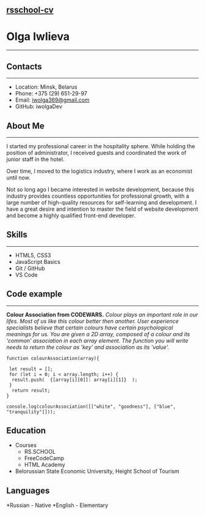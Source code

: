 [rsschool-cv](https://iwolgaDev.github.io/rsschool-cv/)
---
# Olga Iwlieva
---
## Contacts
--- 
* Location: Minsk, Belarus
* Phone: +375 (29) 651-29-97
* Email: iwolga369@gmail.com
* GitHub: iwolgaDev

## About Me
***

I started my professional career in the hospitality sphere. While holding the position of administrator, I received guests and coordinated the work of junior staff in the hotel.

Over time, I moved to the logistics industry, where I work as an economist until now.

Not so long ago I became interested in website development, because this industry provides countless opportunities for professional growth, with a large number of high-quality resources for self-learning and development. I have a great desire and intention to master the field of website development and become a highly qualified front-end developer.

## Skills
***

* HTML5, CSS3
* JavaScript Basics
* Git / GitHub
* VS Code

## Code example
***
__Colour Association from CODEWARS.__
*Colour plays an important role in our lifes. Most of us like this colour better then another. User experience specialists believe that certain colours have 
certain psychological meanings for us.
You are given a 2D array, composed of a colour and its 'common' association in 
each array element. The function you will write needs to return the colour as 'key' and association as its 'value'.*
```
function colourAssociation(array){
  
 let result = [];
 for (let i = 0; i < array.length; i++) {
  result.push(  {[array[i][0]]: array[i][1]}  );
 }
  return result;
}

console.log(colourAssociation([["white", "goodness"], ["blue", "tranquility"]]));
```

## Education

* Courses
    * RS.SCHOOL
    * FreeCodeCamp
    * HTML Academy
* Belorussian State Economic University, Height School of Tourism

## Languages

*Russian - Native
*English - Elementary





